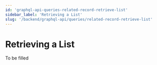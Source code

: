 ```yaml
---
id: 'graphql-api-queries-related-record-retrieve-list'
sidebar_label: 'Retrieving a List'
slug: '/backend/graphql-api/queries/related-record-retrieve-list'
---
```

# Retrieving a List

To be filled